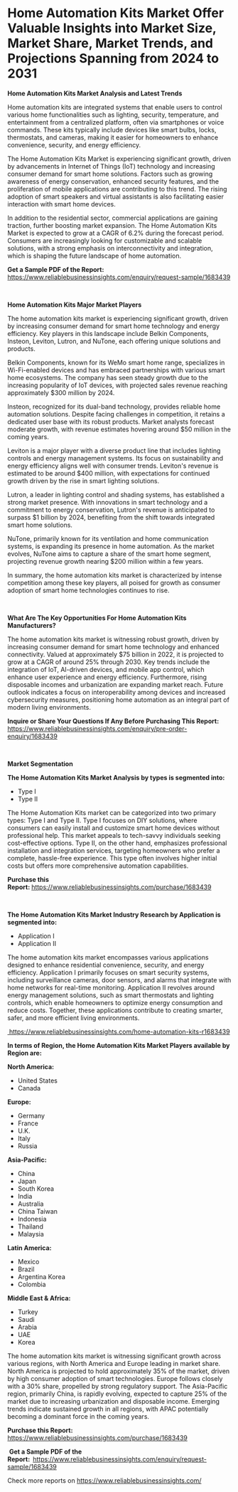 <p><h1>Home Automation Kits Market Offer Valuable Insights into Market Size, Market Share, Market Trends, and Projections Spanning from 2024 to 2031</h1></p><p><strong>Home Automation Kits Market Analysis and Latest Trends</strong></p>
<p><p>Home automation kits are integrated systems that enable users to control various home functionalities such as lighting, security, temperature, and entertainment from a centralized platform, often via smartphones or voice commands. These kits typically include devices like smart bulbs, locks, thermostats, and cameras, making it easier for homeowners to enhance convenience, security, and energy efficiency.</p><p>The Home Automation Kits Market is experiencing significant growth, driven by advancements in Internet of Things (IoT) technology and increasing consumer demand for smart home solutions. Factors such as growing awareness of energy conservation, enhanced security features, and the proliferation of mobile applications are contributing to this trend. The rising adoption of smart speakers and virtual assistants is also facilitating easier interaction with smart home devices.</p><p>In addition to the residential sector, commercial applications are gaining traction, further boosting market expansion. The Home Automation Kits Market is expected to grow at a CAGR of 6.2% during the forecast period. Consumers are increasingly looking for customizable and scalable solutions, with a strong emphasis on interconnectivity and integration, which is shaping the future landscape of home automation.</p></p>
<p><strong>Get a Sample PDF of the Report:&nbsp;</strong> <a href="https://www.reliablebusinessinsights.com/enquiry/request-sample/1683439?utm_campaign=39&utm_medium=2&utm_source=Github&utm_content=ia&utm_term=30122024&utm_id=home-automation-kits">https://www.reliablebusinessinsights.com/enquiry/request-sample/1683439</a></p>
<p>&nbsp;</p>
<p><strong>Home Automation Kits Major Market Players</strong></p>
<p><p>The home automation kits market is experiencing significant growth, driven by increasing consumer demand for smart home technology and energy efficiency. Key players in this landscape include Belkin Components, Insteon, Leviton, Lutron, and NuTone, each offering unique solutions and products.</p><p>Belkin Components, known for its WeMo smart home range, specializes in Wi-Fi-enabled devices and has embraced partnerships with various smart home ecosystems. The company has seen steady growth due to the increasing popularity of IoT devices, with projected sales revenue reaching approximately $300 million by 2024.</p><p>Insteon, recognized for its dual-band technology, provides reliable home automation solutions. Despite facing challenges in competition, it retains a dedicated user base with its robust products. Market analysts forecast moderate growth, with revenue estimates hovering around $50 million in the coming years.</p><p>Leviton is a major player with a diverse product line that includes lighting controls and energy management systems. Its focus on sustainability and energy efficiency aligns well with consumer trends. Leviton's revenue is estimated to be around $400 million, with expectations for continued growth driven by the rise in smart lighting solutions.</p><p>Lutron, a leader in lighting control and shading systems, has established a strong market presence. With innovations in smart technology and a commitment to energy conservation, Lutron's revenue is anticipated to surpass $1 billion by 2024, benefiting from the shift towards integrated smart home solutions.</p><p>NuTone, primarily known for its ventilation and home communication systems, is expanding its presence in home automation. As the market evolves, NuTone aims to capture a share of the smart home segment, projecting revenue growth nearing $200 million within a few years.</p><p>In summary, the home automation kits market is characterized by intense competition among these key players, all poised for growth as consumer adoption of smart home technologies continues to rise.</p></p>
<p>&nbsp;</p>
<p><strong>What Are The Key Opportunities For Home Automation Kits Manufacturers?</strong></p>
<p><p>The home automation kits market is witnessing robust growth, driven by increasing consumer demand for smart home technology and enhanced connectivity. Valued at approximately $75 billion in 2022, it is projected to grow at a CAGR of around 25% through 2030. Key trends include the integration of IoT, AI-driven devices, and mobile app control, which enhance user experience and energy efficiency. Furthermore, rising disposable incomes and urbanization are expanding market reach. Future outlook indicates a focus on interoperability among devices and increased cybersecurity measures, positioning home automation as an integral part of modern living environments.</p></p>
<p><strong>Inquire or Share Your Questions If Any Before Purchasing This Report:</strong> <a href="https://www.reliablebusinessinsights.com/enquiry/pre-order-enquiry/1683439?utm_campaign=39&utm_medium=2&utm_source=Github&utm_content=ia&utm_term=30122024&utm_id=home-automation-kits">https://www.reliablebusinessinsights.com/enquiry/pre-order-enquiry/1683439</a></p>
<p>&nbsp;</p>
<p><strong>Market Segmentation</strong></p>
<p><strong>The Home Automation Kits Market Analysis by types is segmented into:</strong></p>
<p><ul><li>Type I</li><li>Type II</li></ul></p>
<p><p>The Home Automation Kits market can be categorized into two primary types: Type I and Type II. Type I focuses on DIY solutions, where consumers can easily install and customize smart home devices without professional help. This market appeals to tech-savvy individuals seeking cost-effective options. Type II, on the other hand, emphasizes professional installation and integration services, targeting homeowners who prefer a complete, hassle-free experience. This type often involves higher initial costs but offers more comprehensive automation capabilities.</p></p>
<p><strong>Purchase this Report:&nbsp;</strong><a href="https://www.reliablebusinessinsights.com/purchase/1683439?utm_campaign=39&utm_medium=2&utm_source=Github&utm_content=ia&utm_term=30122024&utm_id=home-automation-kits">https://www.reliablebusinessinsights.com/purchase/1683439</a></p>
<p>&nbsp;</p>
<p><strong>The Home Automation Kits Market Industry Research by Application is segmented into:</strong></p>
<p><ul><li>Application I</li><li>Application II</li></ul></p>
<p><p>The home automation kits market encompasses various applications designed to enhance residential convenience, security, and energy efficiency. Application I primarily focuses on smart security systems, including surveillance cameras, door sensors, and alarms that integrate with home networks for real-time monitoring. Application II revolves around energy management solutions, such as smart thermostats and lighting controls, which enable homeowners to optimize energy consumption and reduce costs. Together, these applications contribute to creating smarter, safer, and more efficient living environments.</p></p>
<p><a href="https://www.reliablebusinessinsights.com/home-automation-kits-r1683439?utm_campaign=39&utm_medium=2&utm_source=Github&utm_content=ia&utm_term=30122024&utm_id=home-automation-kits">&nbsp;https://www.reliablebusinessinsights.com/home-automation-kits-r1683439</a></p>
<p><strong>In terms of Region, the Home Automation Kits Market Players available by Region are:</strong></p>
<p>
    <p> <strong> North America: </strong>
        <ul>
            <li>United States</li>
            <li>Canada</li>
        </ul>
        </p> 
    <p> <strong> Europe: </strong>
        <ul>
            <li>Germany</li>
            <li>France</li>
            <li>U.K.</li>
            <li>Italy</li>
            <li>Russia</li>
        </ul>
        </p> 
    <p> <strong> Asia-Pacific: </strong>
        <ul>
            <li>China</li>
            <li>Japan</li>
            <li>South Korea</li>
            <li>India</li>
            <li>Australia</li>
            <li>China Taiwan</li>
            <li>Indonesia</li>
            <li>Thailand</li>
            <li>Malaysia</li>
        </ul>
        </p> 
    <p> <strong> Latin America: </strong>
        <ul>
            <li>Mexico</li>
            <li>Brazil</li>
            <li>Argentina Korea</li>
            <li>Colombia</li>
        </ul>
        </p> 
    <p> <strong> Middle East & Africa: </strong>
        <ul>
            <li>Turkey</li>
            <li>Saudi</li>
            <li>Arabia</li>
            <li>UAE</li>
            <li>Korea</li>
        </ul>
    </p>
    </p>
<p><p>The home automation kits market is witnessing significant growth across various regions, with North America and Europe leading in market share. North America is projected to hold approximately 35% of the market, driven by high consumer adoption of smart technologies. Europe follows closely with a 30% share, propelled by strong regulatory support. The Asia-Pacific region, primarily China, is rapidly evolving, expected to capture 25% of the market due to increasing urbanization and disposable income. Emerging trends indicate sustained growth in all regions, with APAC potentially becoming a dominant force in the coming years.</p></p>
<p><strong>Purchase this Report: </strong><a href="https://www.reliablebusinessinsights.com/purchase/1683439?utm_campaign=39&utm_medium=2&utm_source=Github&utm_content=ia&utm_term=30122024&utm_id=home-automation-kits">https://www.reliablebusinessinsights.com/purchase/1683439</a></p>
<p>&nbsp;<strong>Get a Sample PDF of the Report:&nbsp;&nbsp;</strong><a href="https://www.reliablebusinessinsights.com/enquiry/request-sample/1683439?utm_campaign=39&utm_medium=2&utm_source=Github&utm_content=ia&utm_term=30122024&utm_id=home-automation-kits">https://www.reliablebusinessinsights.com/enquiry/request-sample/1683439</a></p>
<p><strong></strong></p>
<p>Check more reports on <a href="https://www.reliablebusinessinsights.com/?utm_campaign=39&utm_medium=2&utm_source=Github&utm_content=ia&utm_term=30122024&utm_id=home-automation-kits">https://www.reliablebusinessinsights.com/</a></p>